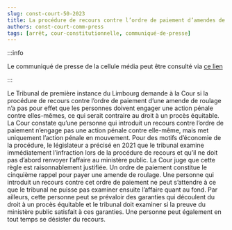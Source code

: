 ```yaml
---   
slug: const-court-50-2023
title: La procédure de recours contre l’ordre de paiement d’amendes de roulage n’est pas contraire au droit à un procès équitable
authors: const-court-comm-press
tags: [arrêt, cour-constitutionnelle, communiqué-de-presse]
---
```


:::info

Le communiqué de presse de la cellule média peut être consulté via [ce lien](https://www.const-court.be/public/f/2023/2023-050f-info.pdf) 

:::

Le Tribunal de première instance du Limbourg demande à la Cour si la procédure de recours contre l’ordre de paiement d’une amende de roulage n’a pas pour effet que les personnes doivent engager une action pénale contre elles-mêmes, ce qui serait contraire au droit à un procès équitable.La Cour constate qu’une personne qui introduit un recours contre l’ordre de paiement n’engage pas une action pénale contre elle-même, mais met uniquement l’action pénale en mouvement.  Pour des motifs d’économie de la procédure, le législateur a précisé en 2021 que le tribunal examine immédiatement l’infraction lors de la procédure de recours et qu’il ne doit pas d’abord renvoyer l’affaire au ministère public.La Cour juge que cette règle est raisonnablement justifiée. Un ordre de paiement constitue le cinquième rappel pour payer une amende de roulage. Une personne qui introduit un recours contre cet ordre de paiement ne peut s’attendre à ce que le tribunal ne puisse pas examiner ensuite l’affaire quant au fond. Par ailleurs, cette personne peut se prévaloir des garanties qui découlent du droit à un procès équitable et le tribunal doit examiner si la preuve du ministère public satisfait à ces garanties. Une personne peut également en tout temps se désister du recours.
